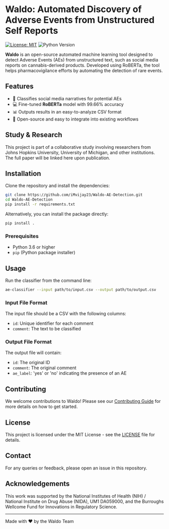# Waldo: Automated Discovery of Adverse Events from Unstructured Self Reports

[![License: MIT](https://img.shields.io/badge/License-MIT-green.svg)](LICENSE) 
![Python Version](https://img.shields.io/badge/Python-3.6%2B-blue.svg)

**Waldo** is an open-source automated machine learning tool designed to detect Adverse Events (AEs) from unstructured text, such as social media reports on cannabis-derived products. Developed using RoBERTa, the tool helps pharmacovigilance efforts by automating the detection of rare events.

## Features
- 🌱 Classifies social media narratives for potential AEs
- 💻 Fine-tuned **RoBERTa** model with 99.66% accuracy
- 📊 Outputs results in an easy-to-analyze CSV format
- 🚀 Open-source and easy to integrate into existing workflows

## Study & Research
This project is part of a collaborative study involving researchers from Johns Hopkins University, University of Michigan, and other institutions. The full paper will be linked here upon publication.

## Installation

Clone the repository and install the dependencies:

```bash
git clone https://github.com/iMvijay23/Waldo-AE-Detection.git
cd Waldo-AE-Detection
pip install -r requirements.txt
```

Alternatively, you can install the package directly:

```bash
pip install .
```

### Prerequisites
- Python 3.6 or higher
- `pip` (Python package installer)

## Usage

Run the classifier from the command line:

```bash
ae-classifier --input path/to/input.csv --output path/to/output.csv
```

### Input File Format
The input file should be a CSV with the following columns:
- `id`: Unique identifier for each comment
- `comment`: The text to be classified

### Output File Format
The output file will contain:
- `id`: The original ID
- `comment`: The original comment
- `ae_label`: 'yes' or 'no' indicating the presence of an AE

## Contributing

We welcome contributions to Waldo! Please see our [Contributing Guide](CONTRIBUTING.md) for more details on how to get started.

## License

This project is licensed under the MIT License - see the [LICENSE](LICENSE) file for details.

## Contact

For any queries or feedback, please open an issue in this repository.

## Acknowledgements

This work was supported by the National Institutes of Health (NIH) / National Institute on Drug Abuse (NIDA), UM1 DA059000, and the Burroughs Wellcome Fund for Innovations in Regulatory Science.

---

Made with ❤️ by the Waldo Team